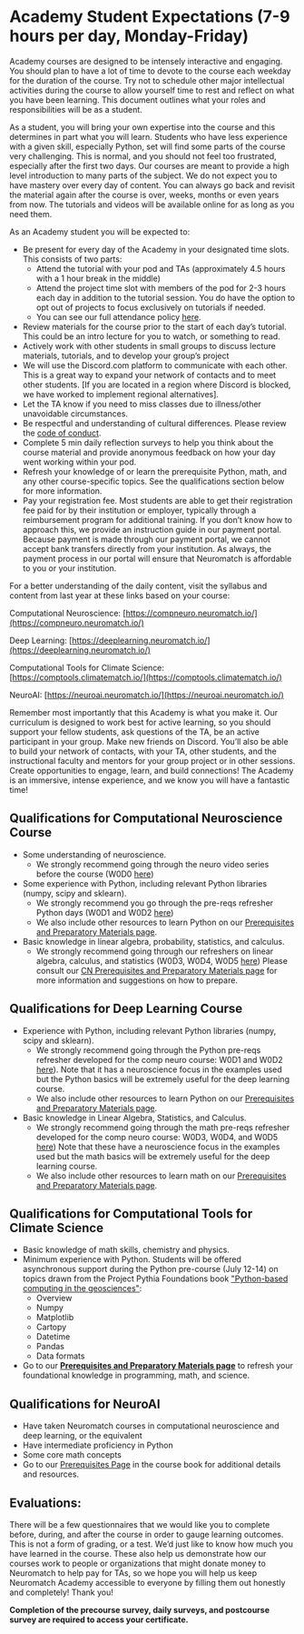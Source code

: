 # Academy Student Expectations (7-9 hours per day, Monday-Friday)

Academy courses are designed to be intensely interactive and engaging. You should plan to have a lot of time to devote to the course each weekday for the duration of the course. Try not to schedule other major intellectual activities during the course to allow yourself time to rest and reflect on what you have been learning.  This document outlines what your roles and responsibilities will be as a student.  


As a student, you will bring your own expertise into the course and this determines in part what you will learn. Students who have less experience with a given skill, especially Python, set will find some parts of the course very challenging. This is normal, and you should not feel too frustrated, especially after the first two days. Our courses are meant to provide a high level introduction to many parts of the subject. We do not expect you to have mastery over every day of content. You can always go back and revisit the material again after the course is over, weeks, months or even years from now. The tutorials and videos will be available online for as long as you need them.  


As an Academy student you will be expected to:


-    Be present for every day of the Academy in your designated time slots.  This consists of two parts:
     -    Attend the tutorial with your pod and TAs (approximately 4.5 hours with a 1 hour break in the middle)
     -    Attend the project time slot with members of the pod for 2-3 hours each day in addition to the tutorial session. You do have the option to opt out of projects to focus exclusively on tutorials if needed. 
     - You can see our full attendance policy [here](https://docs.neuromatch.io/p/BI_ssrrHYrfg_E/Academy-Student-Attendance-Policy-and-Waivers). 
-    Review materials for the course prior to the start of each day’s tutorial.  This could be an intro lecture for you to watch, or something to read. 
-    Actively work with other students in small groups to discuss lecture materials, tutorials, and to develop your group’s project
-    We will use the Discord.com platform to communicate with each other. This is a great way to expand your network of contacts and to meet other students.  [If you are located in a region where Discord is blocked, we have worked to implement regional alternatives].
-    Let the TA know if you need to miss classes due to illness/other unavoidable circumstances. 
-    Be respectful and understanding of cultural differences. Please review the [code of conduct](https://docs.neuromatch.io/p/BI_ssrrHYrfg_E/Academy-Student-Attendance-Policy-and-Waivers).
-    Complete 5 min daily reflection surveys to help you think about the course material and provide anonymous feedback on how your day went working within your pod.
-    Refresh your knowledge of or learn the prerequisite Python, math, and any other course-specific topics. See the qualifications section below for more information. 
-    Pay your registration fee. Most students are able to get their registration fee paid for by their institution or employer, typically through a reimbursement program for additional training. If you don’t know how to approach this, we provide an instruction guide in our payment portal. Because payment is made through our payment portal, we cannot accept bank transfers directly from your institution. As always, the payment process in our portal will ensure that Neuromatch is affordable to you or your institution.          	

For a better understanding of the daily content, visit the syllabus and content from last year at these links based on your course:

Computational Neuroscience: [https://compneuro.neuromatch.io/](https://compneuro.neuromatch.io/)

Deep Learning: [https://deeplearning.neuromatch.io/](https://deeplearning.neuromatch.io/)

Computational Tools for Climate Science: [https://comptools.climatematch.io/](https://comptools.climatematch.io/)

NeuroAI: [https://neuroai.neuromatch.io/](https://neuroai.neuromatch.io/)


Remember most importantly that this Academy is what you make it.  Our curriculum is designed to work best for active learning, so you should support your fellow students, ask questions of the TA, be an active participant in your group. Make new friends on Discord. You’ll also be able to build your network of contacts, with your TA, other students, and the instructional faculty and mentors for your group project or in other sessions. Create opportunities to engage, learn, and build connections! The Academy is an immersive, intense experience, and we know you will have a fantastic time!


## Qualifications for Computational Neuroscience Course
- Some understanding of neuroscience. 
     - We strongly recommend going through the neuro video series before the course (W0D0 [here]( https://compneuro.neuromatch.io/))
- Some experience with Python, including relevant Python libraries (numpy, scipy and sklearn). 
     - We strongly recommend you go through the pre-reqs refresher Python days (W0D1 and W0D2 [here]( https://compneuro.neuromatch.io/))
     - We also include other resources to learn Python on our [Prerequisites and Preparatory Materials page](https://github.com/NeuromatchAcademy/precourse/blob/main/prereqs/ComputationalNeuroscience.md).
-  Basic knowledge in linear algebra, probability, statistics, and calculus. 
     - We strongly recommend going through our refreshers on linear algebra, calculus, and statistics (W0D3, W0D4, W0D5 [here]( https://compneuro.neuromatch.io/))
Please consult our [CN Prerequisites and Preparatory Materials page](https://github.com/NeuromatchAcademy/precourse/blob/main/prereqs/ComputationalNeuroscience.md) for more information and suggestions on how to prepare.

## Qualifications for Deep Learning Course
-    Experience with Python, including relevant Python libraries (numpy, scipy and sklearn). 
     - We strongly recommend going through the Python pre-reqs refresher developed for the comp neuro course: W0D1 and W0D2 [here]( https://compneuro.neuromatch.io/)). Note that it has a neuroscience focus in the examples used but the Python basics will be extremely useful for the deep learning course. 
     - We also include other resources to learn Python on our [Prerequisites and Preparatory Materials page](https://github.com/NeuromatchAcademy/precourse/blob/main/prereqs/DeepLearning.md).
-   Basic knowledge in Linear Algebra, Statistics, and Calculus. 
     - We strongly recommend going through the math pre-reqs refresher developed for the comp neuro course: W0D3, W0D4, and W0D5 [here]( https://compneuro.neuromatch.io/)) Note that these have a neuroscience focus in the examples used but the math basics will be extremely useful for the deep learning course. 
     - We also include other resources to learn math on our [Prerequisites and Preparatory Materials page](https://github.com/NeuromatchAcademy/precourse/blob/main/prereqs/DeepLearning.md).

## Qualifications for Computational Tools for Climate Science
-   Basic knowledge of math skills, chemistry and physics.
-   Minimum experience with Python. Students will be offered asynchronous support during the Python pre-course (July 12-14) on topics drawn from the Project Pythia Foundations book ["Python-based computing in the geosciences"](https://foundations.projectpythia.org/landing-page.html): 
     - Overview 
     - Numpy
     - Matplotlib
     - Cartopy
     - Datetime
     - Pandas
     - Data formats
-  Go to our [**Prerequisites and Preparatory Materials page**](https://github.com/NeuromatchAcademy/precourse/blob/main/prereqs/ClimateScience.md) to refresh your foundational knowledge in programming, math, and science.


## Qualifications for NeuroAI 
- Have taken Neuromatch courses in computational neuroscience and deep learning, or the equivalent
- Have intermediate proficiency in Python
- Some core math concepts
- Go to our [Prerequisites Page](https://neuroai.neuromatch.io/prereqs/NeuroAI.html) in the course book for additional details and resources. 


## Evaluations:

There will be a few questionnaires that we would like you to complete before, during, and after the course in order to gauge learning outcomes. This is not a form of grading, or a test. We’d just like to know how much you have learned in the course. These also help us demonstrate how our courses work to people or organizations that might donate money to Neuromatch to help pay for TAs, so we hope you will help us keep Neuromatch Academy accessible to everyone by filling them out honestly and completely! Thank you! 

**Completion of the precourse survey, daily surveys, and postcourse survey are required to access your certificate.** 
